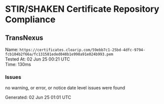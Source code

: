 # STIR/SHAKEN Certificate Repository Compliance

## TransNexus

Name: `https://certificates.clearip.com/59ebb7c1-25bd-4dfc-9794-fcb104b2f66a/fc131581eded048b1e998a91e024b993.pem`\
Tested At: 02 Jun 25 00:21 UTC\
Time: 130ms

### Issues

no warning, or error, or notice date level issues were found

Generated: 02 Jun 25 01:01 UTC
